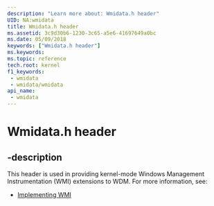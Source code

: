 ```yaml
---
description: "Learn more about: Wmidata.h header"
UID: NA:wmidata
title: Wmidata.h header
ms.assetid: 3c9d30b6-1230-3c65-a5e6-41697649a0bc
ms.date: 05/09/2018
keywords: ["Wmidata.h header"]
ms.keywords: 
ms.topic: reference
tech.root: kernel
f1_keywords:
 - wmidata
 - wmidata/wmidata
api_name:
 - wmidata
---
```


# Wmidata.h header


## -description

This header is used in providing kernel-mode Windows Management Instrumentation (WMI) extensions to WDM. For more information, see:

- [Implementing WMI](/windows-hardware/drivers/kernel/implementing-wmi)

